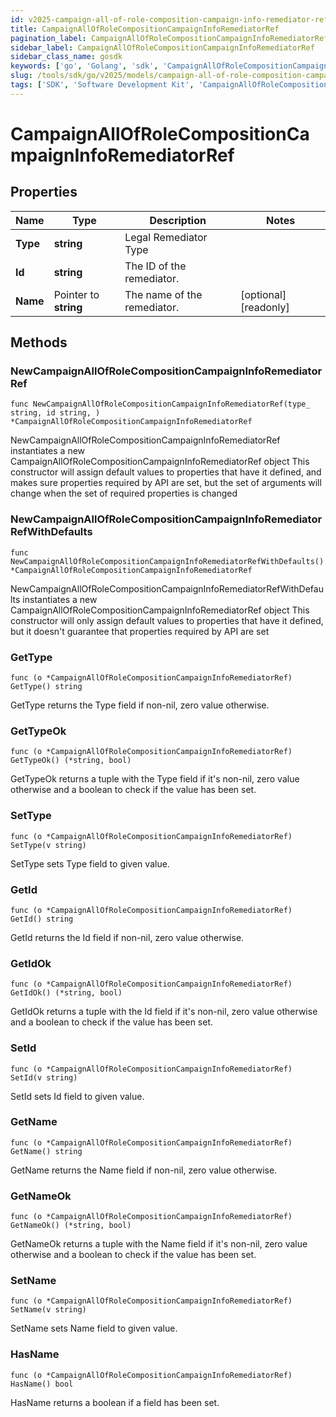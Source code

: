```yaml
---
id: v2025-campaign-all-of-role-composition-campaign-info-remediator-ref
title: CampaignAllOfRoleCompositionCampaignInfoRemediatorRef
pagination_label: CampaignAllOfRoleCompositionCampaignInfoRemediatorRef
sidebar_label: CampaignAllOfRoleCompositionCampaignInfoRemediatorRef
sidebar_class_name: gosdk
keywords: ['go', 'Golang', 'sdk', 'CampaignAllOfRoleCompositionCampaignInfoRemediatorRef', 'V2025CampaignAllOfRoleCompositionCampaignInfoRemediatorRef'] 
slug: /tools/sdk/go/v2025/models/campaign-all-of-role-composition-campaign-info-remediator-ref
tags: ['SDK', 'Software Development Kit', 'CampaignAllOfRoleCompositionCampaignInfoRemediatorRef', 'V2025CampaignAllOfRoleCompositionCampaignInfoRemediatorRef']
---
```


# CampaignAllOfRoleCompositionCampaignInfoRemediatorRef

## Properties

Name | Type | Description | Notes
------------ | ------------- | ------------- | -------------
**Type** | **string** | Legal Remediator Type | 
**Id** | **string** | The ID of the remediator. | 
**Name** | Pointer to **string** | The name of the remediator. | [optional] [readonly] 

## Methods

### NewCampaignAllOfRoleCompositionCampaignInfoRemediatorRef

`func NewCampaignAllOfRoleCompositionCampaignInfoRemediatorRef(type_ string, id string, ) *CampaignAllOfRoleCompositionCampaignInfoRemediatorRef`

NewCampaignAllOfRoleCompositionCampaignInfoRemediatorRef instantiates a new CampaignAllOfRoleCompositionCampaignInfoRemediatorRef object
This constructor will assign default values to properties that have it defined,
and makes sure properties required by API are set, but the set of arguments
will change when the set of required properties is changed

### NewCampaignAllOfRoleCompositionCampaignInfoRemediatorRefWithDefaults

`func NewCampaignAllOfRoleCompositionCampaignInfoRemediatorRefWithDefaults() *CampaignAllOfRoleCompositionCampaignInfoRemediatorRef`

NewCampaignAllOfRoleCompositionCampaignInfoRemediatorRefWithDefaults instantiates a new CampaignAllOfRoleCompositionCampaignInfoRemediatorRef object
This constructor will only assign default values to properties that have it defined,
but it doesn't guarantee that properties required by API are set

### GetType

`func (o *CampaignAllOfRoleCompositionCampaignInfoRemediatorRef) GetType() string`

GetType returns the Type field if non-nil, zero value otherwise.

### GetTypeOk

`func (o *CampaignAllOfRoleCompositionCampaignInfoRemediatorRef) GetTypeOk() (*string, bool)`

GetTypeOk returns a tuple with the Type field if it's non-nil, zero value otherwise
and a boolean to check if the value has been set.

### SetType

`func (o *CampaignAllOfRoleCompositionCampaignInfoRemediatorRef) SetType(v string)`

SetType sets Type field to given value.


### GetId

`func (o *CampaignAllOfRoleCompositionCampaignInfoRemediatorRef) GetId() string`

GetId returns the Id field if non-nil, zero value otherwise.

### GetIdOk

`func (o *CampaignAllOfRoleCompositionCampaignInfoRemediatorRef) GetIdOk() (*string, bool)`

GetIdOk returns a tuple with the Id field if it's non-nil, zero value otherwise
and a boolean to check if the value has been set.

### SetId

`func (o *CampaignAllOfRoleCompositionCampaignInfoRemediatorRef) SetId(v string)`

SetId sets Id field to given value.


### GetName

`func (o *CampaignAllOfRoleCompositionCampaignInfoRemediatorRef) GetName() string`

GetName returns the Name field if non-nil, zero value otherwise.

### GetNameOk

`func (o *CampaignAllOfRoleCompositionCampaignInfoRemediatorRef) GetNameOk() (*string, bool)`

GetNameOk returns a tuple with the Name field if it's non-nil, zero value otherwise
and a boolean to check if the value has been set.

### SetName

`func (o *CampaignAllOfRoleCompositionCampaignInfoRemediatorRef) SetName(v string)`

SetName sets Name field to given value.

### HasName

`func (o *CampaignAllOfRoleCompositionCampaignInfoRemediatorRef) HasName() bool`

HasName returns a boolean if a field has been set.


